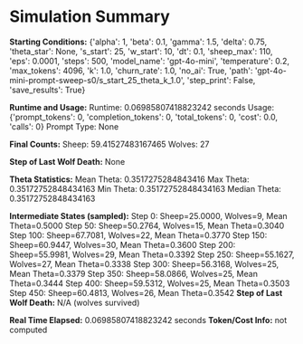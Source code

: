 # Simulation Summary

**Starting Conditions:**
{'alpha': 1, 'beta': 0.1, 'gamma': 1.5, 'delta': 0.75, 'theta_star': None, 's_start': 25, 'w_start': 10, 'dt': 0.1, 'sheep_max': 110, 'eps': 0.0001, 'steps': 500, 'model_name': 'gpt-4o-mini', 'temperature': 0.2, 'max_tokens': 4096, 'k': 1.0, 'churn_rate': 1.0, 'no_ai': True, 'path': 'gpt-4o-mini-prompt-sweep-s0/s_start_25_theta_k_1.0', 'step_print': False, 'save_results': True}

**Runtime and Usage:**
Runtime: 0.06985807418823242 seconds
Usage: {'prompt_tokens': 0, 'completion_tokens': 0, 'total_tokens': 0, 'cost': 0.0, 'calls': 0}
Prompt Type: None

**Final Counts:**
Sheep: 59.41527483167465
Wolves: 27

**Step of Last Wolf Death:**
None

**Theta Statistics:**
Mean Theta: 0.3517275284843416
Max Theta: 0.35172752848434163
Min Theta: 0.35172752848434163
Median Theta: 0.35172752848434163

**Intermediate States (sampled):**
Step 0: Sheep=25.0000, Wolves=9, Mean Theta=0.5000
Step 50: Sheep=50.2764, Wolves=15, Mean Theta=0.3040
Step 100: Sheep=67.7081, Wolves=22, Mean Theta=0.3770
Step 150: Sheep=60.9447, Wolves=30, Mean Theta=0.3600
Step 200: Sheep=55.9981, Wolves=29, Mean Theta=0.3392
Step 250: Sheep=55.1627, Wolves=27, Mean Theta=0.3338
Step 300: Sheep=56.3168, Wolves=25, Mean Theta=0.3379
Step 350: Sheep=58.0866, Wolves=25, Mean Theta=0.3444
Step 400: Sheep=59.5312, Wolves=25, Mean Theta=0.3503
Step 450: Sheep=60.4813, Wolves=26, Mean Theta=0.3542
**Step of Last Wolf Death:** N/A (wolves survived)

**Real Time Elapsed:** 0.06985807418823242 seconds
**Token/Cost Info:** not computed